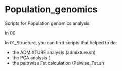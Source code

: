 # Population_genomics
Scripts for Population genomics analysis

In 00

In 01_Structure, you can find scripts that helped to do:
- the ADMIXTURE analysis (admixture.sh)
- the PCA analysis (
- the paitrwise Fst calculation (Paiwise_Fst.sh
